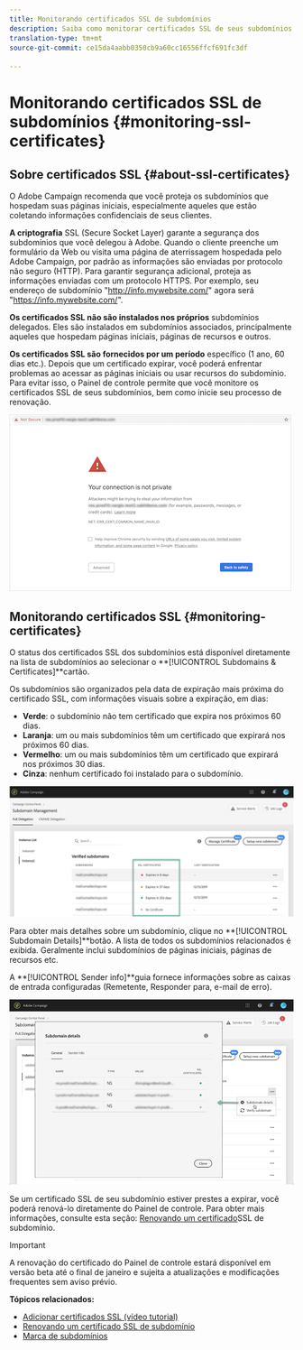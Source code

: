 ```yaml
---
title: Monitorando certificados SSL de subdomínios
description: Saiba como monitorar certificados SSL de seus subdomínios
translation-type: tm+mt
source-git-commit: ce15da4aabb0350cb9a60cc16556ffcf691fc3df

---
```



# Monitorando certificados SSL de subdomínios {#monitoring-ssl-certificates}

## Sobre certificados SSL {#about-ssl-certificates}

O Adobe Campaign recomenda que você proteja os subdomínios que hospedam suas páginas iniciais, especialmente aqueles que estão coletando informações confidenciais de seus clientes.

**A criptografia** SSL (Secure Socket Layer) garante a segurança dos subdomínios que você delegou à Adobe. Quando o cliente preenche um formulário da Web ou visita uma página de aterrissagem hospedada pelo Adobe Campaign, por padrão as informações são enviadas por protocolo não seguro (HTTP). Para garantir segurança adicional, proteja as informações enviadas com um protocolo HTTPS. Por exemplo, seu endereço de subdomínio &quot;http://info.mywebsite.com/&quot; agora será &quot;https://info.mywebsite.com/&quot;.

**Os certificados SSL não são instalados nos próprios** subdomínios delegados. Eles são instalados em subdomínios associados, principalmente aqueles que hospedam páginas iniciais, páginas de recursos e outros.

**Os certificados SSL são fornecidos por um período** específico (1 ano, 60 dias etc.). Depois que um certificado expirar, você poderá enfrentar problemas ao acessar as páginas iniciais ou usar recursos do subdomínio. Para evitar isso, o Painel de controle permite que você monitore os certificados SSL de seus subdomínios, bem como inicie seu processo de renovação.

![](assets/no_certificate.png)

## Monitorando certificados SSL {#monitoring-certificates}

O status dos certificados SSL dos subdomínios está disponível diretamente na lista de subdomínios ao selecionar o **[!UICONTROL Subdomains & Certificates]**cartão.

Os subdomínios são organizados pela data de expiração mais próxima do certificado SSL, com informações visuais sobre a expiração, em dias:

* **Verde**: o subdomínio não tem certificado que expira nos próximos 60 dias.
* **Laranja**: um ou mais subdomínios têm um certificado que expirará nos próximos 60 dias.
* **Vermelho**: um ou mais subdomínios têm um certificado que expirará nos próximos 30 dias.
* **Cinza**: nenhum certificado foi instalado para o subdomínio.

![](assets/subdomains_list.png)

Para obter mais detalhes sobre um subdomínio, clique no **[!UICONTROL Subdomain Details]**botão.
A lista de todos os subdomínios relacionados é exibida. Geralmente inclui subdomínios de páginas iniciais, páginas de recursos etc.

A **[!UICONTROL Sender info]**guia fornece informações sobre as caixas de entrada configuradas (Remetente, Responder para, e-mail de erro).

![](assets/subdomain_details.png)

Se um certificado SSL de seu subdomínio estiver prestes a expirar, você poderá renová-lo diretamente do Painel de controle. Para obter mais informações, consulte esta seção: [Renovando um certificado](../../subdomains-certificates/using/renewing-subdomain-certificate.md)SSL de subdomínio.

>[!IMPORTANT]
>
>A renovação do certificado do Painel de controle estará disponível em versão beta até o final de janeiro e sujeita a atualizações e modificações frequentes sem aviso prévio.

**Tópicos relacionados:**

* [Adicionar certificados SSL (vídeo tutorial)](https://docs.adobe.com/content/help/en/campaign-learn/campaign-standard-tutorials/administrating/control-panel/adding-ssl-certificates.html)
* [Renovando um certificado SSL de subdomínio](../../subdomains-certificates/using/renewing-subdomain-certificate.md)
* [Marca de subdomínios](../../subdomains-certificates/using/subdomains-branding.md)
